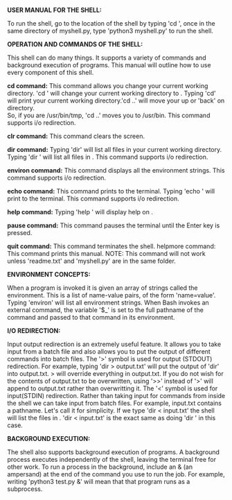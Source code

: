 **USER MANUAL FOR THE SHELL:**

To run the shell, go to the location of the shell by typing 'cd <pathname>', once in the same directory of myshell.py, type
'python3 myshell.py' to run the shell.

**OPERATION AND COMMANDS OF THE SHELL:**

This shell can do many things. It supports a variety of commands and background execution of programs. This manual will outline
how to use every component of this shell. 

**cd command:** This command allows you change your current working directory. 'cd <pathname>' will change your current working 
directory to <pathname>. Typing 'cd' will print your current working directory.'cd ..' will move your up or 'back' on directory.  
So, if you are /usr/bin/tmp, 'cd ..' moves you to /usr/bin. This command supports i/o redirection.

**clr command:** This command clears the screen.

**dir command:** Typing 'dir' will list all files in your current working directory. Typing 'dir <pathname>' will list all files
in <pathname>. This command supports i/o redirection. 

**environ command:** This command displays all the environment strings. This command supports i/o redirection. 

**echo command:** This command prints to the terminal. Typing 'echo <string>' will print <string> to the terminal. This command 
supports i/o redirection.

**help command:** Typing 'help <command>' will display help on <command>.

**pause command:** This command pauses the terminal until the Enter key is pressed. 

**quit command:** This command terminates the shell. 
helpmore command: This command prints this manual. 
NOTE: This command will not work unless 'readme.txt' and 'myshell.py' are in the same folder.

**ENVIRONMENT CONCEPTS:**

When a program is invoked it is given an array of strings called the environment. This is a list of name-value pairs, of 
the form 'name=value'. Typing 'environ' will list all environment strings. When Bash invokes an external command, the variable 
'$_' is set to the full pathname of the command and passed to that command in its environment.

**I/O REDIRECTION:**

Input output redirection is an extremely useful feature. It allows you to take input from a batch file and also allows you to 
put the output of different commands into batch files. 
The '>' symbol is used for output (STDOUT) redirection. For example, 
typing 'dir > output.txt' will put the output of 'dir' into output.txt. > will override everything in output.txt. If you do
not wish for the contents of output.txt to be overwritten, using '>>' instead of '>' will append to output.txt rather than
overwritting it.
The '<' symbol is used for input(STDIN) redirection. Rather than taking input for commands from inside the shell we can
take input from batch files. For example, input.txt contains a pathname. Let's call it <pathname> for simplicity. If we
type 'dir < input.txt' the shell will list the files in <pathname>. 'dir < input.txt' is the exact same as doing 
'dir <pathname>' in this case.

**BACKGROUND EXECUTION:**

The shell also supports background execution of programs. A background process executes independently of the shell, leaving the 
terminal free for other work. To run a process in the background, include an & (an ampersand) at the end of the command you use 
to run the job. For example, writing 'python3 test.py &' will mean that that program runs as a subprocess. 
